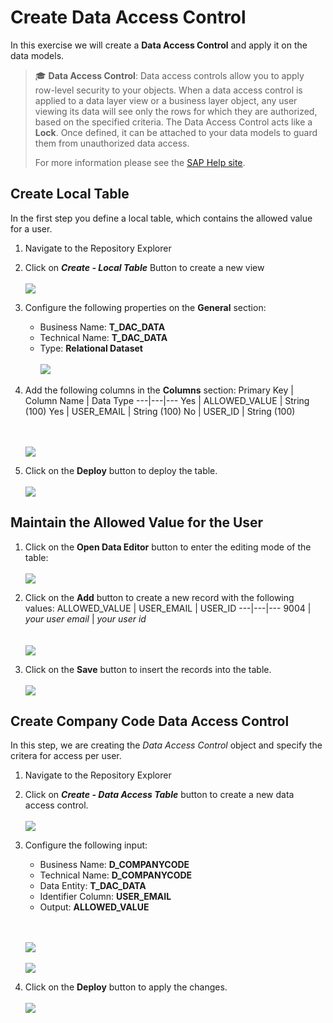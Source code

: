 # Create Data Access Control

In this exercise we will create a **Data Access Control** and apply it on the data models. 
>:mortar_board: **Data Access Control**: Data access controls allow you to apply row-level security to your objects. When a data access control is applied to a data layer view or a business layer object, any user viewing its data will see only the rows for which they are authorized, based on the specified criteria. The Data Access Control acts like a **Lock**. Once defined, it can be attached to your data models to guard them from unauthorized data access.
>
>For more information please see the [SAP Help site](https://help.sap.com/viewer/c8a54ee704e94e15926551293243fd1d/cloud/en-US/a032e51c730147c7a1fcac125b4cfe14.html).
 


## Create Local Table
In the first step you define a local table, which contains the allowed value for a user.

1. Navigate to the Repository Explorer
2. Click on _**Create - Local Table**_ Button to create a new view
  <br><br>![](../images/create_dac_table_01.png)
3. Configure the following properties on the **General** section:
    - Business Name: **T_DAC_DATA**
    - Technical Name: **T_DAC_DATA**
    - Type: **Relational Dataset**
  <br><br>![](../images/create_dac_table_02.png)
  
4. Add the following columns in the **Columns** section:
    Primary Key | Column Name | Data Type
    ---|---|---
    Yes | ALLOWED_VALUE | String (100) 
    Yes | USER_EMAIL | String (100)
    No | USER_ID | String (100)
    
    <br><br>![](../images/create_dac_table_03.png)
  
5. Click on the **Deploy** button to deploy the table.
  <br><br>![](../images/create_dac_table_04.png)
  
## Maintain the Allowed Value for the User 
1. Click on the **Open Data Editor** button to enter the editing mode of the table:
  <br><br>![](../images/create_dac_table_05.png)
2. Click on the **Add** button to create a new record with the following values:
   ALLOWED_VALUE | USER_EMAIL | USER_ID
   ---|---|---
   9004 | _your user email_ | _your user id_  
  <br><br>![](../images/create_dac_table_06.png)

3. Click on the **Save** button to insert the records into the table.
  <br><br>![](../images/create_dac_table_07.png)
## Create Company Code Data Access Control
In this step, we are creating the _Data Access Control_ object and specify the critera for access per user.

1. Navigate to the Repository Explorer
2. Click on _**Create - Data Access Table**_ button to create a new data access control.
  <br><br>![](../images/create_dac_01.png)
3. Configure the following input:
    - Business Name: **D_COMPANYCODE**
    - Technical Name: **D_COMPANYCODE**
    - Data Entity: **T_DAC_DATA**
    - Identifier Column: **USER_EMAIL**
    - Output: **ALLOWED_VALUE**
    
     <br><br>![](../images/create_dac_02.png)
     <br><br>![](../images/create_dac_03.png)
4. Click on the **Deploy** button to apply the changes.
    <br><br>![](../images/create_dac_04.png)
  

